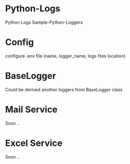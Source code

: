 # Python-Logs
Python Logs 
Sample-Python-Loggers

# Config
configure .env file (name, logger_name, logs files location)

# BaseLogger
Could be derived another loggers from BaseLogger class

# Mail Service
Soon ..

# Excel Service
Soon ..
